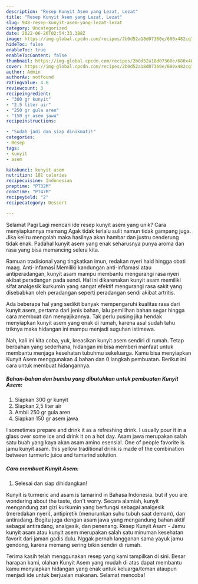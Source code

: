 ```yaml
---
description: "Resep Kunyit Asem yang Lezat, Lezat"
title: "Resep Kunyit Asem yang Lezat, Lezat"
slug: 948-resep-kunyit-asem-yang-lezat-lezat
category: Uncategorized
date: 2022-06-26T02:54:33.388Z
image: https://img-global.cpcdn.com/recipes/2b0d52a18d07360e/680x482cq70/kunyit-asem-foto-resep-utama.jpg
hideToc: false
enableToc: true
enableTocContent: false
thumbnail: https://img-global.cpcdn.com/recipes/2b0d52a18d07360e/680x482cq70/kunyit-asem-foto-resep-utama.jpg
cover: https://img-global.cpcdn.com/recipes/2b0d52a18d07360e/680x482cq70/kunyit-asem-foto-resep-utama.jpg
author: Admin
authorAv: notfound
ratingvalue: 4.6
reviewcount: 3
recipeingredient:
- "300 gr kunyit"
- "2,5 liter air"
- "250 gr gula aren"
- "150 gr asem jawa"
recipeinstructions:

- "Sudah jadi dan siap dinikmati!"
categories:
- Resep
tags:
- kunyit
- asem

katakunci: kunyit asem 
nutrition: 181 calories
recipecuisine: Indonesian
preptime: "PT32M"
cooktime: "PT47M"
recipeyield: "2"
recipecategory: Dessert

---
```



Selamat Pagi Lagi mencari ide resep kunyit asem yang unik? Cara menyiapkannya memang Agak tidak terlalu sulit namun tidak gampang juga. Jika keliru mengolah maka hasilnya akan hambar dan justru cenderung tidak enak. Padahal kunyit asem yang enak seharusnya punya aroma dan rasa yang bisa memancing selera kita.


Ramuan tradisional yang tingkatkan imun, redakan nyeri haid hingga obati maag. Anti-infamasi Memiliki kandungan anti-inflamasi atau antiperadangan, kunyit asam mampu membantu mengurangi rasa nyeri akibat peradangan pada sendi. Hal ini dikarenakan kunyit asam memiliki sifat analgesik kurkumin yang sangat efektif mengurangi rasa sakit yang disebabkan oleh peradangan seperti peradangan sendi akibat artritis.

Ada beberapa hal yang sedikit banyak mempengaruhi kualitas rasa dari kunyit asem, pertama dari jenis bahan, lalu pemilihan bahan segar hingga cara membuat dan menyajikannya. Tak perlu pusing jika hendak menyiapkan kunyit asem yang enak di rumah, karena asal sudah tahu triknya maka hidangan ini mampu menjadi suguhan istimewa.


Nah, kali ini kita coba, yuk, kreasikan kunyit asem sendiri di rumah. Tetap berbahan yang sederhana, hidangan ini bisa memberi manfaat untuk membantu menjaga kesehatan tubuhmu sekeluarga. Kamu bisa menyiapkan Kunyit Asem menggunakan 4 bahan dan 0 langkah pembuatan. Berikut ini cara untuk membuat hidangannya.

<!--inarticleads1-->

##### Bahan-bahan dan bumbu yang dibutuhkan untuk pembuatan Kunyit Asem:

1. Siapkan 300 gr kunyit
1. Siapkan 2,5 liter air
1. Ambil 250 gr gula aren
1. Siapkan 150 gr asem jawa


I sometimes prepare and drink it as a refreshing drink. I usually pour it in a glass over some ice and drink it on a hot day. Asam jawa merupakan salah satu buah yang kaya akan asam amino esensial. One of people favorite is jamu kunyit asam. this yellow traditional drink is made of the combination between turmeric juice and tamarind solution. 

<!--inarticleads2-->

##### Cara membuat Kunyit Asem:


1. Selesai dan siap dihidangkan!

Kunyit is turmeric and asam is tamarind in Bahasa Indonesia. but if you are wondering about the taste, don&#39;t worry. Secara alamiah, kunyit mengandung zat gizi kurkumin yang berfungsi sebagai analgesik (meredakan nyeri), antipiretik (menurunkan suhu tubuh saat demam), dan antiradang. Begitu juga dengan asam jawa yang mengandung bahan aktif sebagai antiradang, analgesik, dan penenang. Resep Kunyit Asam - Jamu kunyit asam atau kunyit asem merupakan salah satu minuman kesehatan favorit dari jaman gadis dulu. Nggak pernah langganan sama yayuk jamu gendong, karena memang sering bikin sendiri di rumah. 

Terima kasih telah menggunakan resep yang kami tampilkan di sini. Besar harapan kami, olahan Kunyit Asem yang mudah di atas dapat membantu kamu menyiapkan hidangan yang enak untuk keluarga/teman ataupun menjadi ide untuk berjualan makanan. Selamat mencoba!
